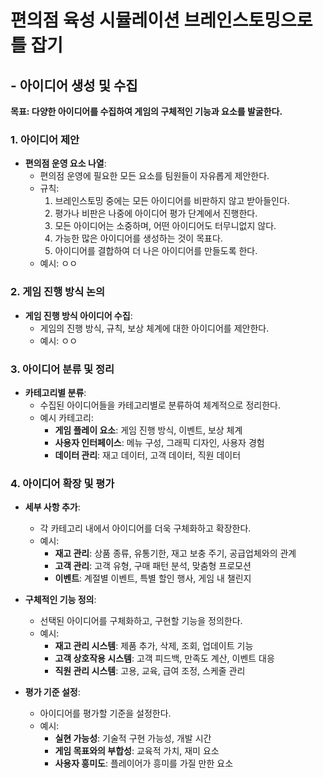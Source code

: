 # 편의점 육성 시뮬레이션 브레인스토밍으로 틀 잡기

## - 아이디어 생성 및 수집

**목표: 다양한 아이디어를 수집하여 게임의 구체적인 기능과 요소를 발굴한다.**

### 1. 아이디어 제안

- **편의점 운영 요소 나열**:
  - 편의점 운영에 필요한 모든 요소를 팀원들이 자유롭게 제안한다.
  - 규칙:
      1. 브레인스토밍 중에는 모든 아이디어를 비판하지 않고 받아들인다.
      2. 평가나 비판은 나중에 아이디어 평가 단계에서 진행한다.
      3. 모든 아이디어는 소중하며, 어떤 아이디어도 터무니없지 않다.
      4. 가능한 많은 아이디어를 생성하는 것이 목표다.
      5. 아이디어를 결합하여 더 나은 아이디어를 만들도록 한다.
  - 예시: ㅇㅇ

### 2. 게임 진행 방식 논의

- **게임 진행 방식 아이디어 수집**:
  - 게임의 진행 방식, 규칙, 보상 체계에 대한 아이디어를 제안한다.
  - 예시: ㅇㅇ

### 3. 아이디어 분류 및 정리

- **카테고리별 분류**:
  - 수집된 아이디어들을 카테고리별로 분류하여 체계적으로 정리한다.
  - 예시 카테고리:
    - **게임 플레이 요소**: 게임 진행 방식, 이벤트, 보상 체계
    - **사용자 인터페이스**: 메뉴 구성, 그래픽 디자인, 사용자 경험
    - **데이터 관리**: 재고 데이터, 고객 데이터, 직원 데이터

### 4. 아이디어 확장 및 평가

- **세부 사항 추가**:
  - 각 카테고리 내에서 아이디어를 더욱 구체화하고 확장한다.
  - 예시:
    - **재고 관리**: 상품 종류, 유통기한, 재고 보충 주기, 공급업체와의 관계
    - **고객 관리**: 고객 유형, 구매 패턴 분석, 맞춤형 프로모션
    - **이벤트**: 계절별 이벤트, 특별 할인 행사, 게임 내 챌린지

- **구체적인 기능 정의**:
  - 선택된 아이디어를 구체화하고, 구현할 기능을 정의한다.
  - 예시:
    - **재고 관리 시스템**: 제품 추가, 삭제, 조회, 업데이트 기능
    - **고객 상호작용 시스템**: 고객 피드백, 만족도 계산, 이벤트 대응
    - **직원 관리 시스템**: 고용, 교육, 급여 조정, 스케줄 관리

- **평가 기준 설정**:
  - 아이디어를 평가할 기준을 설정한다.
  - 예시:
    - **실현 가능성**: 기술적 구현 가능성, 개발 시간
    - **게임 목표와의 부합성**: 교육적 가치, 재미 요소
    - **사용자 흥미도**: 플레이어가 흥미를 가질 만한 요소
